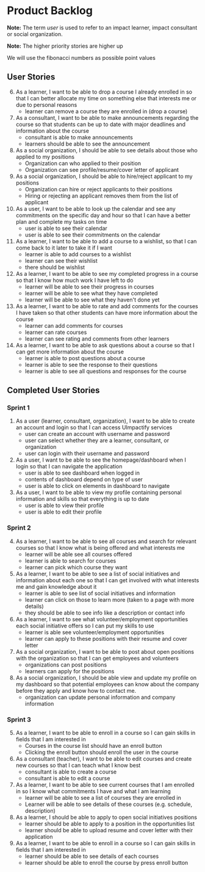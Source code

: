 # Product Backlog

**Note:** The term *user* is used to refer to an impact learner, impact consultant or social organization.

**Note:** The higher priority stories are higher up

We will use the fibonacci numbers as possible point values

## User Stories
6. As a learner, I want to be able to drop a course I already enrolled in so that I can better allocate my time on something else that interests me or due to personal reasons
    * learner can remove a course they are enrolled in (drop a course)
11. As a consultant, I want to be able to make announcements regarding the course so that students can be up to date with major deadlines and information about the course
    * consultant is able to make announcements
    * learners should be able to see the announcement
13. As a social organization, I should be able to see details about those who applied to my positions
    * Organization can who applied to their position
    * Organization can see profile/resume/cover letter of applicant
14. As a social organization, I should be able to hire/reject applicant to my positions
    * Organization can hire or reject applicants to their positions
    * Hiring or rejecting an applicant removes them from the list of applicant
16. As a user, I want to be able to look up the calendar and see any commitments on the specific day and hour so that I can have a better plan and complete my tasks on time
    * user is able to see their calendar
    * user is able to see their commitments on the calendar
17. As a learner, I want to be able to add a course to a wishlist, so that I can come back to it later to take it if I want
    * learner is able to add courses to a wishlist
    * learner can see their wishlist
    * there should be wishlist
18. As a learner, I want to be able to see my completed progress in a course so that I know how much work I have left to do
    * learner will be able to see their progress in courses
    * learner will be able to see what they have completed
    * learner will be able to see what they haven't done yet
19. As a learner, I want to be able to rate and add comments for the courses I have taken so that other students can have more information about the course
    * learner can add comments for courses
    * learner can rate courses
    * learner can see rating and comments from other learners
20. As a learner, I want to be able to ask questions about a course so that I can get more information about the course
    * learner is able to post questions about a course
    * learner is able to see the response to their questions
    * learner is able to see all questions and responses for the course

## Completed User Stories
### Sprint 1
1. As a user (learner, consultant, organization), I want to be able to create an account and login so that I can access UImpactify services
    * user can create an account with username and password
    * user can select whether they are a learner, consultant, or organization
    * user can login with their username and password
2. As a user, I want to be able to see the homepage/dashboard when I login so that I can navigate the application
    * user is able to see dashboard when logged in
    * contents of dashboard depend on type of user
    * user is able to click on elements in dashboard to navigate
15. As a user, I want to be able to view my profile containing personal information and skills so that everything is up to date
    * user is able to view their profile
    * user is able to edit their profile
    
### Sprint 2
4. As a learner, I want to be able to see all courses and search for relevant courses so that I know what is being offered and what interests me
    * learner will be able see all courses offered
    * learner is able to search for courses 
    * learner can pick which course they want
7. As a learner, I want to be able to see a list of social initiatives and information about each one so that I can get involved with what interests me and gain knowledge about it
    * learner is able to see list of social initiatives and information
    * learner can click on those to learn more (taken to a page with more details)
    * they should be able to see info like a description or contact info
8. As a learner, I want to see what volunteer/employment opportunities each social initiative offers so I can put my skills to use
    * learner is able see volunteer/employment opportunities
    * learner can apply to these positions with their resume and cover letter
12. As a social organization, I want to be able to post about open positions with the organization so that I can get employees and volunteers
    * organizations can post positions
    * learners can apply for the positions
16. As a social organization, I should be able view and update my profile on my dashboard so that potential employees can know about the company before they apply and know how to contact me.
    * organization can update personal information and company information
    
### Sprint 3
5. As a learner, I want to be able to enroll in a course so I can gain skills in fields that I am interested in
    * Courses in the course list should have an enroll button
    * Clicking the enroll button should enroll the user in the course
9. As a consultant (teacher), I want to be able to edit courses and create new courses so that I can teach what I know best
    * consultant is able to create a course
    * consultant is able to edit a course
3. As a learner, I want to be able to see current courses that I am enrolled in so I know what commitments I have and what I am learning
    * learner will be able to see a list of courses they are enrolled in
	* Learner will be able to see details of these courses (e.g. schedule, description)
22. As a learner, I should be able to apply to open social initiatives positions
    * learner should be able to apply to a position in the opportunities list
    * learner should be able to upload resume and cover letter with their application
20. As a learner, I want to be able to enroll in a course so I can gain skills in fields that I am interested in
    * learner should be able to see details of each courses
    * learner should be able to enroll the course by press enroll button
